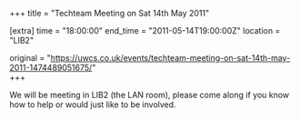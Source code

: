 +++
title = "Techteam Meeting on Sat 14th May 2011"

[extra]
time = "18:00:00"
end_time = "2011-05-14T19:00:00Z"
location = "LIB2"

original = "https://uwcs.co.uk/events/techteam-meeting-on-sat-14th-may-2011-1474489051675/"    
+++

We will be meeting in LIB2 (the LAN room), please come along if you know how to help or would just like to be involved.

